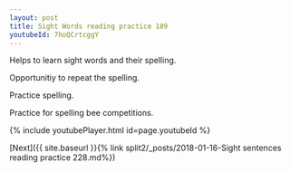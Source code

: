 ```yaml
---
layout: post
title: Sight Words reading practice 189
youtubeId: 7hoQCrtcggY
---
```

 
 
Helps to learn sight words and their spelling.

Opportunitiy to repeat the spelling. 

Practice spelling. 
 
Practice for spelling bee competitions. 
 
{% include youtubePlayer.html id=page.youtubeId %}
 
 

[Next]({{ site.baseurl }}{% link  split2/_posts/2018-01-16-Sight sentences reading practice 228.md%})
 
